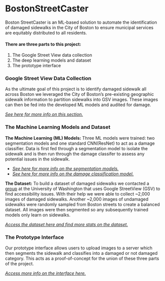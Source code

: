 # BostonStreetCaster
Boston StreetCaster is an ML-based solution to automate the identification of damaged sidewalks in the City of Boston to ensure municipal services are equitably distributed to all residents.

#### There are three parts to this project:

1. The Google Street View data collection
2. The deep learning models and dataset
3. The prototype interface

### Google Street View Data Collection

As the ultimate goal of this project is to identify damaged sidewalk all across Boston we leveraged the City of Boston’s pre-existing geographic sidewalk information to partition sidewalks into GSV images. These images can then be fed into the developed ML models and audited for damage.

*[See here for more info on this section.](https://github.com/ddehueck/BostonStreetCaster/blob/master/streetview_retrieval)*

### The Machine Learning Models and Dataset

**The Machine Learning (ML) Models:** Three ML models were trained: two segmentation models and one standard CNN(ResNet) to act as a damage classifier. Data is first fed through a segmentation model to isolate the sidewalk and is then run through the damage classifer to assess any potential issues in the sidewalk.

- *[See here for more info on the segmentation models.](https://github.com/ddehueck/BostonStreetCaster/tree/master/ml_models/segment_images)*
- *[See here for more info on the damage classification model.](https://github.com/ddehueck/BostonStreetCaster/tree/master/ml_models/resnet-benchmark)*

**The Dataset:** To build a dataset of damaged sidewalks we contacted a [group](https://projectsidewalk.io/) at the University of Washington that uses Google StreetView (GSV) to find accessibility issues. With their help we were able to collect ~2,000 images of damaged sidewalks. Another ~2,000 images of undamaged sidewalks were randomly sampled from Boston streets to create a balanced dataset. All images were then segmented so any subsequently trained models only learn on sidewalks.

*[Access the dataset here and find more stats on the dataset.](https://docs.google.com/document/d/1tbSubz8HzWSgJ75nBfK65nIpwlOQ1R4lucGHUZWoS8U/edit?usp=sharing)*


### The Prototype Interface

Our prototype interface allows users to upload images to a server which then segments the sidewalk and classifies into a damaged or not damaged category. This acts as a proof-of-concept for the union of these three parts of the project.

*[Access more info on the interface here.](https://github.com/ddehueck/BostonStreetCaster/tree/master/interface)*

